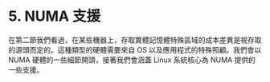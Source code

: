 # 5. NUMA 支援

在第二節我們看過，在某些機器上，存取實體記憶體特殊區域的成本差異是視存取的源頭而定的。這種類型的硬體需要來自 OS 以及應用程式的特殊照顧。我們會以 NUMA 硬體的一些細節開頭，接著我們會涵蓋 Linux 系統核心為 NUMA 提供的一些支援。

